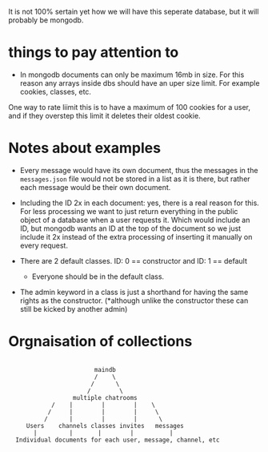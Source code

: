 It is not 100% sertain yet how we will have this seperate database, but it will probably be mongodb.




things to pay attention to
==========================
- In mongodb documents can only be maximum 16mb in size. For this reason any arrays inside dbs should have an uper size limit. For example cookies, classes, etc.

One way to rate liimit this is to have a maximum of 100 cookies for a user, and if they overstep this limit it deletes their oldest cookie.




Notes about examples
====================
- Every message would have its own document, thus the messages in the `messages.json` file would not be stored in a list as it is there, but rather each message would be their own document.
- Including the ID 2x in each document:
    yes, there is a real reason for this. For less processing we want to just return everything in the public object of a database when a user requests it. Which would include an ID, but mongodb wants an ID at the top of the document so we just include it 2x instead of the extra processing of inserting it manually on every request.

- There are 2 default classes. ID: 0 == constructor and ID: 1 == default
    - Everyone should be in the default class.

- The admin keyword in a class is just a shorthand for having the same rights as the constructor. (*although unlike the constructor these can still be kicked by another admin)



Orgnaisation of collections
===========================


```

                        maindb
                        /    \
                       /      \
                      /        \
                  multiple chatrooms
            /    |        |        |    \
           /     |        |        |     \
          /      |        |        |      \
     Users    channels classes invites   messages
       |         |       |        |          |
  Individual documents for each user, message, channel, etc
```

